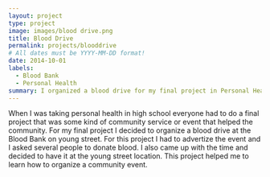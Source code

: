 ```yaml
---
layout: project
type: project
image: images/blood drive.png
title: Blood Drive
permalink: projects/blooddrive
# All dates must be YYYY-MM-DD format!
date: 2014-10-01
labels:
  - Blood Bank
  - Personal Health
summary: I organized a blood drive for my final project in Personal Health class in high school.
---
```


When I was taking personal health in high school everyone had to do a final project that was some kind of community service or event that helped the community. For my final project I decided to organize a blood drive at the Blood Bank on young street. For this project I had to advertize the event and I asked several people to donate blood. I also came up with the time and decided to have it at the young street location. This project helped me to learn how to organize a community event.
